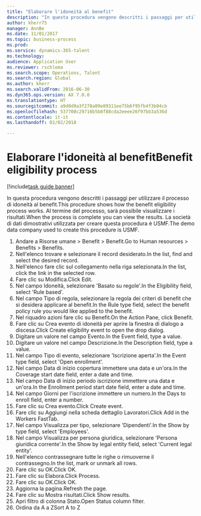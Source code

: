 ```yaml
--- 
title: "Elaborare l'idoneità al benefit"
description: "In questa procedura vengono descritti i passaggi per utilizzare il processo di idoneità al benefit."
author: kherr75
manager: AnnBe
ms.date: 11/01/2017
ms.topic: business-process
ms.prod: 
ms.service: dynamics-365-talent
ms.technology: 
audience: Application User
ms.reviewer: rschloma
ms.search.scope: Operations, Talent
ms.search.region: Global
ms.author: kherr
ms.search.validFrom: 2016-06-30
ms.dyn365.ops.version: AX 7.0.0
ms.translationtype: HT
ms.sourcegitcommit: a9d0d9a3f278a09e89311ee75b6f95fb4f3b04cb
ms.openlocfilehash: 537708c29716b5b8f88cda2eeee26f97bb3a536d
ms.contentlocale: it-it
ms.lasthandoff: 02/02/2018

---
```

# <a name="benefit-eligibility-process"></a><span data-ttu-id="d3d19-103">Elaborare l'idoneità al benefit</span><span class="sxs-lookup"><span data-stu-id="d3d19-103">Benefit eligibility process</span></span>

[!include[task guide banner](../../includes/task-guide-banner.md)]

<span data-ttu-id="d3d19-104">In questa procedura vengono descritti i passaggi per utilizzare il processo di idoneità al benefit.</span><span class="sxs-lookup"><span data-stu-id="d3d19-104">This procedure shows how the benefit eligibility process works.</span></span> <span data-ttu-id="d3d19-105">Al termine del processo, sarà possibile visualizzare i risultati.</span><span class="sxs-lookup"><span data-stu-id="d3d19-105">When the process is complete you can view the results.</span></span> <span data-ttu-id="d3d19-106">La società di dati dimostrativi utilizzata per creare questa procedura è USMF.</span><span class="sxs-lookup"><span data-stu-id="d3d19-106">The demo data company used to create this procedure is USMF.</span></span>

1. <span data-ttu-id="d3d19-107">Andare a Risorse umane > Benefit > Benefit.</span><span class="sxs-lookup"><span data-stu-id="d3d19-107">Go to Human resources > Benefits > Benefits.</span></span>
2. <span data-ttu-id="d3d19-108">Nell'elenco trovare e selezionare il record desiderato.</span><span class="sxs-lookup"><span data-stu-id="d3d19-108">In the list, find and select the desired record.</span></span>
3. <span data-ttu-id="d3d19-109">Nell'elenco fare clic sul collegamento nella riga selezionata.</span><span class="sxs-lookup"><span data-stu-id="d3d19-109">In the list, click the link in the selected row.</span></span>
4. <span data-ttu-id="d3d19-110">Fare clic su Modifica.</span><span class="sxs-lookup"><span data-stu-id="d3d19-110">Click Edit.</span></span>
5. <span data-ttu-id="d3d19-111">Nel campo Idoneità, selezionare 'Basato su regole'.</span><span class="sxs-lookup"><span data-stu-id="d3d19-111">In the Eligibility field, select 'Rule based'.</span></span>
6. <span data-ttu-id="d3d19-112">Nel campo Tipo di regola, selezionare la regola dei criteri di benefit che si desidera applicare al benefit.</span><span class="sxs-lookup"><span data-stu-id="d3d19-112">In the Rule type field, select the benefit policy rule you would like applied to the benefit.</span></span>
7. <span data-ttu-id="d3d19-113">Nel riquadro azioni fare clic su Benefit.</span><span class="sxs-lookup"><span data-stu-id="d3d19-113">On the Action Pane, click Benefit.</span></span>
8. <span data-ttu-id="d3d19-114">Fare clic su Crea evento di idoneità per aprire la finestra di dialogo a discesa.</span><span class="sxs-lookup"><span data-stu-id="d3d19-114">Click Create eligibility event to open the drop dialog.</span></span>
9. <span data-ttu-id="d3d19-115">Digitare un valore nel campo Evento.</span><span class="sxs-lookup"><span data-stu-id="d3d19-115">In the Event field, type a value.</span></span>
10. <span data-ttu-id="d3d19-116">Digitare un valore nel campo Descrizione.</span><span class="sxs-lookup"><span data-stu-id="d3d19-116">In the Description field, type a value.</span></span>
11. <span data-ttu-id="d3d19-117">Nel campo Tipo di evento, selezionare 'Iscrizione aperta'.</span><span class="sxs-lookup"><span data-stu-id="d3d19-117">In the Event type field, select 'Open enrollment'.</span></span>
12. <span data-ttu-id="d3d19-118">Nel campo Data di inizio copertura immettere una data e un'ora.</span><span class="sxs-lookup"><span data-stu-id="d3d19-118">In the Coverage start date field, enter a date and time.</span></span>
13. <span data-ttu-id="d3d19-119">Nel campo Data di inizio periodo iscrizione immettere una data e un'ora.</span><span class="sxs-lookup"><span data-stu-id="d3d19-119">In the Enrollment period start date field, enter a date and time.</span></span>
14. <span data-ttu-id="d3d19-120">Nel campo Giorni per l'iscrizione immettere un numero.</span><span class="sxs-lookup"><span data-stu-id="d3d19-120">In the Days to enroll field, enter a number.</span></span>
15. <span data-ttu-id="d3d19-121">Fare clic su Crea evento.</span><span class="sxs-lookup"><span data-stu-id="d3d19-121">Click Create event.</span></span>
16. <span data-ttu-id="d3d19-122">Fare clic su Aggiungi nella scheda dettaglio Lavoratori.</span><span class="sxs-lookup"><span data-stu-id="d3d19-122">Click Add in the Workers FastTab.</span></span>
17. <span data-ttu-id="d3d19-123">Nel campo Visualizza per tipo, selezionare 'Dipendenti'.</span><span class="sxs-lookup"><span data-stu-id="d3d19-123">In the Show by type field, select 'Employees'.</span></span>
18. <span data-ttu-id="d3d19-124">Nel campo Visualizza per persona giuridica, selezionare 'Persona giuridica corrente'.</span><span class="sxs-lookup"><span data-stu-id="d3d19-124">In the Show by legal entity field, select 'Current legal entity'.</span></span>
19. <span data-ttu-id="d3d19-125">Nell'elenco contrassegnare tutte le righe o rimuoverne il contrassegno.</span><span class="sxs-lookup"><span data-stu-id="d3d19-125">In the list, mark or unmark all rows.</span></span>
20. <span data-ttu-id="d3d19-126">Fare clic su OK.</span><span class="sxs-lookup"><span data-stu-id="d3d19-126">Click OK.</span></span>
21. <span data-ttu-id="d3d19-127">Fare clic su Elabora.</span><span class="sxs-lookup"><span data-stu-id="d3d19-127">Click Process.</span></span>
22. <span data-ttu-id="d3d19-128">Fare clic su OK.</span><span class="sxs-lookup"><span data-stu-id="d3d19-128">Click OK.</span></span>
23. <span data-ttu-id="d3d19-129">Aggiorna la pagina.</span><span class="sxs-lookup"><span data-stu-id="d3d19-129">Refresh the page.</span></span>
24. <span data-ttu-id="d3d19-130">Fare clic su Mostra risultati.</span><span class="sxs-lookup"><span data-stu-id="d3d19-130">Click Show results.</span></span>
25. <span data-ttu-id="d3d19-131">Apri filtro di colonna Stato.</span><span class="sxs-lookup"><span data-stu-id="d3d19-131">Open Status column filter.</span></span>
26. <span data-ttu-id="d3d19-132">Ordina da A a Z</span><span class="sxs-lookup"><span data-stu-id="d3d19-132">Sort A to Z</span></span>



